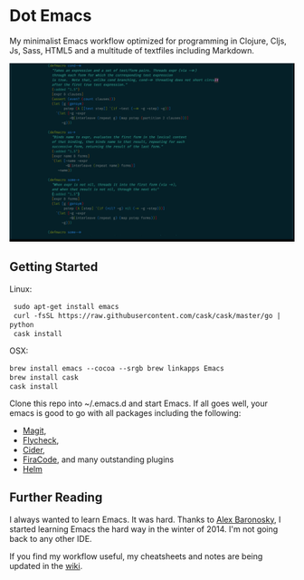 # Dot Emacs

My minimalist Emacs workflow optimized for programming in Clojure, Cljs, Js,
Sass, HTML5 and a multitude of textfiles including Markdown.

![](img/firacod-cider.png)

## Getting Started

Linux:

     sudo apt-get install emacs
     curl -fsSL https://raw.githubusercontent.com/cask/cask/master/go | python
	 cask install

OSX:

    brew install emacs --cocoa --srgb brew linkapps Emacs
	brew install cask
	cask install
	
Clone this repo into ~/.emacs.d and start Emacs. If all goes well, your emacs is good to go
with all packages including the following:

- [Magit](https://github.com/magit/magit),
- [Flycheck](http://www.flycheck.org),
- [Cider](https://github.com/clojure-emacs/cider),
- [FiraCode](https://github.com/tonsky/FiraCode), and many outstanding plugins
- [Helm](https://github.com/emacs-helm/helm)

## Further Reading

I always wanted to learn Emacs. It was hard. Thanks to [Alex
Baronosky](https://github.com/AlexBaranosky), I started learning Emacs the hard
way in the winter of 2014. I'm not going back to any other IDE.

If you find my workflow useful, my cheatsheets and notes are being updated in
the [wiki](https://github.com/priyatam/emacs.d/wiki).
